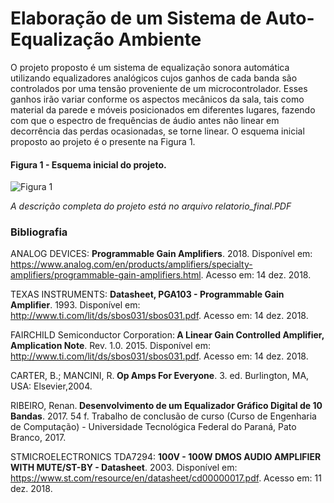 # Elaboração de um Sistema de Auto-Equalização Ambiente
O projeto proposto é um sistema de equalização sonora automática utilizando equalizadores analógicos cujos ganhos de cada banda são controlados por uma tensão proveniente de um microcontrolador. Esses ganhos irão variar conforme os aspectos mecânicos da sala, tais como material da parede e móveis posicionados em diferentes lugares, fazendo com que o espectro de frequências de áudio antes não linear em decorrência das perdas ocasionadas, se torne linear. O esquema inicial proposto ao projeto é o presente na Figura 1.

#### Figura 1 - Esquema inicial do projeto.
![Figura 1](https://lh4.googleusercontent.com/tIdZ3I_FJfzY3xPivv-lPB3Tnr8DXrGFGIQOxOWS9pPV0dY6oB0F2nz3BveMW-ap26hsc4lCscbKmwfq6iKm=w1360-h608-rw)

<i>A descrição completa do projeto está no arquivo relatorio_final.PDF</i>

### Bibliografia
ANALOG DEVICES: <b>Programmable Gain Amplifiers</b>. 2018. Disponível em: <https://www.analog.com/en/products/amplifiers/specialty-amplifiers/programmable-gain-amplifiers.html>. Acesso em: 14 dez. 2018.

TEXAS INSTRUMENTS: <b>Datasheet, PGA103 - Programmable Gain Amplifier</b>. 1993. Disponível em: <http://www.ti.com/lit/ds/sbos031/sbos031.pdf>. Acesso em: 14 dez. 2018.

FAIRCHILD Semiconductor Corporation:<b> A Linear Gain Controlled Amplifier, Amplication Note</b>. Rev. 1.0. 2015. Disponível em: <http://www.ti.com/lit/ds/sbos031/sbos031.pdf>. Acesso em: 14 dez. 2018.

CARTER,  B.;  MANCINI,  R.<b> Op  Amps  For  Everyone</b>.  3.  ed.  Burlington,  MA,  USA:  Elsevier,2004. 

RIBEIRO, Renan.<b> Desenvolvimento de um Equalizador Gráfico Digital de 10 Bandas</b>. 2017. 54 f. Trabalho de conclusão de curso (Curso de Engenharia de Computação) - Universidade Tecnológica Federal do Paraná, Pato Branco, 2017.

STMICROELECTRONICS TDA7294: <b>100V - 100W DMOS AUDIO AMPLIFIER WITH MUTE/ST-BY - Datasheet</b>. 2003. Disponível em: <https://www.st.com/resource/en/datasheet/cd00000017.pdf>. Acesso em: 11 dez. 2018.
